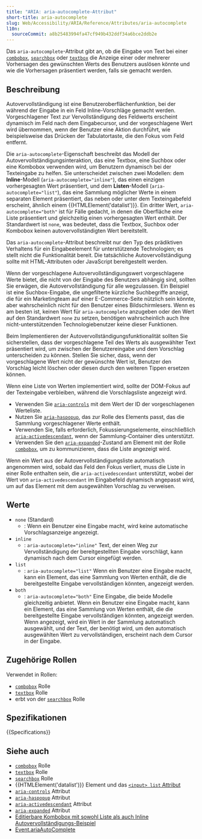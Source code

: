 ```yaml
---
title: "ARIA: aria-autocomplete-Attribut"
short-title: aria-autocomplete
slug: Web/Accessibility/ARIA/Reference/Attributes/aria-autocomplete
l10n:
  sourceCommit: a8b25483994fa47cf949b432ddf34a6bce2ddb2e
---
```


Das `aria-autocomplete`-Attribut gibt an, ob die Eingabe von Text bei einer [`combobox`](/de/docs/Web/Accessibility/ARIA/Reference/Roles/combobox_role), [`searchbox`](/de/docs/Web/Accessibility/ARIA/Reference/Roles/searchbox_role) oder [`textbox`](/de/docs/Web/Accessibility/ARIA/Reference/Roles/textbox_role) die Anzeige einer oder mehrerer Vorhersagen des gewünschten Werts des Benutzers auslösen könnte und wie die Vorhersagen präsentiert werden, falls sie gemacht werden.

## Beschreibung

Autovervollständigung ist eine Benutzeroberflächenfunktion, bei der während der Eingabe in ein Feld Inline-Vorschläge gemacht werden. Vorgeschlagener Text zur Vervollständigung des Feldwerts erscheint dynamisch im Feld nach dem Eingabecursor, und der vorgeschlagene Wert wird übernommen, wenn der Benutzer eine Aktion durchführt, wie beispielsweise das Drücken der Tabulatortaste, die den Fokus vom Feld entfernt.

Die `aria-autocomplete`-Eigenschaft beschreibt das Modell der Autovervollständigungsinteraktion, das eine Textbox, eine Suchbox oder eine Kombobox verwenden wird, um Benutzern dynamisch bei der Texteingabe zu helfen. Sie unterscheidet zwischen zwei Modellen: dem **Inline**-Modell (`aria-autocomplete="inline"`), das einen einzigen vorhergesagten Wert präsentiert, und dem **Listen**-Modell (`aria-autocomplete="list"`), das eine Sammlung möglicher Werte in einem separaten Element präsentiert, das neben oder unter dem Texteingabefeld erscheint, ähnlich einem {{HTMLElement('datalist')}}. Ein dritter Wert, `aria-autocomplete="both"` ist für Fälle gedacht, in denen die Oberfläche eine Liste präsentiert und gleichzeitig einen vorhergesagten Wert enthält. Der Standardwert ist `none`, was bedeutet, dass die Textbox, Suchbox oder Kombobox keinen autovervollständigten Wert bereitstellt.

Das `aria-autocomplete`-Attribut beschreibt nur den Typ des prädiktiven Verhaltens für ein Eingabeelement für unterstützende Technologien; es stellt nicht die Funktionalität bereit. Die tatsächliche Autovervollständigung sollte mit HTML-Attributen oder JavaScript bereitgestellt werden.

Wenn der vorgeschlagene Autovervollständigungswert vorgeschlagene Werte bietet, die nicht von der Eingabe des Benutzers abhängig sind, sollten Sie erwägen, die Autovervollständigung für alle wegzulassen. Ein Beispiel ist eine Suchbox-Eingabe, die ungefilterte kürzliche Suchbegriffe anzeigt, die für ein Marketingteam auf einer E-Commerce-Seite nützlich sein könnte, aber wahrscheinlich nicht für den Benutzer eines Bildschirmlesers. Wenn es am besten ist, keinen Wert für `aria-autocomplete` anzugeben oder den Wert auf den Standardwert `none` zu setzen, benötigen wahrscheinlich auch Ihre nicht-unterstützenden Technologiebenutzer keine dieser Funktionen.

Beim Implementieren der Autovervollständigungsfunktionalität sollten Sie sicherstellen, dass der vorgeschlagene Teil des Werts als ausgewählter Text präsentiert wird, um zwischen der Benutzereingabe und dem Vorschlag unterscheiden zu können. Stellen Sie sicher, dass, wenn der vorgeschlagene Wert nicht der gewünschte Wert ist, Benutzer den Vorschlag leicht löschen oder diesen durch den weiteren Tippen ersetzen können.

Wenn eine Liste von Werten implementiert wird, sollte der DOM-Fokus auf der Texteingabe verbleiben, während die Vorschlagsliste angezeigt wird.

- Verwenden Sie [`aria-controls`](/de/docs/Web/Accessibility/ARIA/Reference/Attributes/aria-controls) mit dem Wert der ID der vorgeschlagenen Werteliste.
- Nutzen Sie [`aria-haspopup`](/de/docs/Web/Accessibility/ARIA/Reference/Attributes/aria-haspopup), das zur Rolle des Elements passt, das die Sammlung vorgeschlagener Werte enthält.
- Verwenden Sie, falls erforderlich, Fokussierungselemente, einschließlich [`aria-activedescendant`](/de/docs/Web/Accessibility/ARIA/Reference/Attributes/aria-activedescendant), wenn der Sammlung-Container dies unterstützt.
- Verwenden Sie den [`aria-expanded`](/de/docs/Web/Accessibility/ARIA/Reference/Attributes/aria-expanded)-Zustand am Element mit der Rolle [`combobox`](/de/docs/Web/Accessibility/ARIA/Reference/Roles/combobox_role), um zu kommunizieren, dass die Liste angezeigt wird.

Wenn ein Wert aus der Autovervollständigungsliste automatisch angenommen wird, sobald das Feld den Fokus verliert, muss die Liste in einer Rolle enthalten sein, die `aria-activedescendant` unterstützt, wobei der Wert von `aria-activedescendant` im Eingabefeld dynamisch angepasst wird, um auf das Element mit dem ausgewählten Vorschlag zu verweisen.

## Werte

- `none` (Standard)
  - : Wenn ein Benutzer eine Eingabe macht, wird keine automatische Vorschlagsanzeige angezeigt.
- `inline`
  - : `aria-autocomplete="inline"` Text, der einen Weg zur Vervollständigung der bereitgestellten Eingabe vorschlägt, kann dynamisch nach dem Cursor eingefügt werden.
- `list`
  - : `aria-autocomplete="list"` Wenn ein Benutzer eine Eingabe macht, kann ein Element, das eine Sammlung von Werten enthält, die die bereitgestellte Eingabe vervollständigen könnten, angezeigt werden.
- `both`
  - : `aria-autocomplete="both"` Eine Eingabe, die beide Modelle gleichzeitig anbietet. Wenn ein Benutzer eine Eingabe macht, kann ein Element, das eine Sammlung von Werten enthält, die die bereitgestellte Eingabe vervollständigen könnten, angezeigt werden. Wenn angezeigt, wird ein Wert in der Sammlung automatisch ausgewählt, und der Text, der benötigt wird, um den automatisch ausgewählten Wert zu vervollständigen, erscheint nach dem Cursor in der Eingabe.

## Zugehörige Rollen

Verwendet in Rollen:

- [`combobox`](/de/docs/Web/Accessibility/ARIA/Reference/Roles/combobox_role) Rolle
- [`textbox`](/de/docs/Web/Accessibility/ARIA/Reference/Roles/textbox_role) Rolle
- erbt von der [`searchbox`](/de/docs/Web/Accessibility/ARIA/Reference/Roles/searchbox_role) Rolle

## Spezifikationen

{{Specifications}}

## Siehe auch

- [`combobox`](/de/docs/Web/Accessibility/ARIA/Reference/Roles/combobox_role) Rolle
- [`textbox`](/de/docs/Web/Accessibility/ARIA/Reference/Roles/textbox_role) Rolle
- [`searchbox`](/de/docs/Web/Accessibility/ARIA/Reference/Roles/searchbox_role) Rolle
- {{HTMLElement('datalist')}} Element und das [`<input> list` Attribut](/de/docs/Web/HTML/Reference/Elements/input#list)
- [`aria-controls`](/de/docs/Web/Accessibility/ARIA/Reference/Attributes/aria-controls) Attribut
- [`aria-haspopup`](/de/docs/Web/Accessibility/ARIA/Reference/Attributes/aria-haspopup) Attribut
- [`aria-activedescendant`](/de/docs/Web/Accessibility/ARIA/Reference/Attributes/aria-activedescendant) Attribut
- [`aria-expanded`](/de/docs/Web/Accessibility/ARIA/Reference/Attributes/aria-expanded) Attribut
- [Editierbare Kombobox mit sowohl Liste als auch Inline Autovervollständigungs-Beispiel](https://www.w3.org/TR/wai-aria-practices-1.2/examples/combobox/combobox-autocomplete-both.html)
- [Event.ariaAutoComplete](/de/docs/Web/API/Element/ariaAutoComplete)
